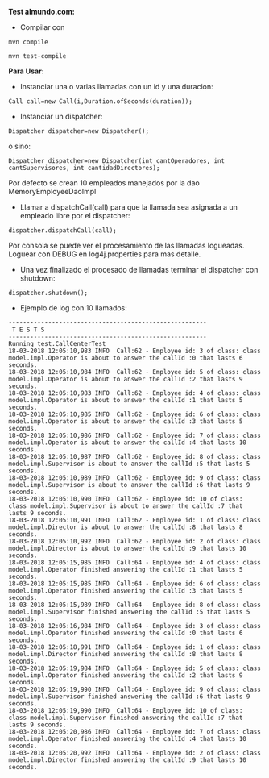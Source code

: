 **Test almundo.com:**
* Compilar con 
```
mvn compile
```
```
mvn test-compile
```
**Para Usar:**
* Instanciar una o varias llamadas con un id y una duracion:
```
Call call=new Call(i,Duration.ofSeconds(duration));
```
* Instanciar un dispatcher:
```
Dispatcher dispatcher=new Dispatcher();
```
o sino:
```
Dispatcher dispatcher=new Dispatcher(int cantOperadores, int cantSupervisores, int cantidadDirectores);
```
Por defecto se crean 10 empleados manejados por la dao MemoryEmployeeDaoImpl

* Llamar a dispatchCall(call) para que la llamada sea asignada a un empleado libre por el dispatcher:
```
dispatcher.dispatchCall(call);
```
Por consola se puede ver el procesamiento de las llamadas logueadas. Loguear con DEBUG en log4j.properties para mas detalle.

* Una vez finalizado el procesado de llamadas terminar el dispatcher con shutdown:
```
dispatcher.shutdown();
```

* Ejemplo de log con 10 llamados:
```
-------------------------------------------------------
 T E S T S
-------------------------------------------------------
Running test.CallCenterTest
18-03-2018 12:05:10,983 INFO  Call:62 - Employee id: 3 of class: class model.impl.Operator is about to answer the callId :0 that lasts 6 seconds.
18-03-2018 12:05:10,984 INFO  Call:62 - Employee id: 5 of class: class model.impl.Operator is about to answer the callId :2 that lasts 9 seconds.
18-03-2018 12:05:10,983 INFO  Call:62 - Employee id: 4 of class: class model.impl.Operator is about to answer the callId :1 that lasts 5 seconds.
18-03-2018 12:05:10,985 INFO  Call:62 - Employee id: 6 of class: class model.impl.Operator is about to answer the callId :3 that lasts 5 seconds.
18-03-2018 12:05:10,986 INFO  Call:62 - Employee id: 7 of class: class model.impl.Operator is about to answer the callId :4 that lasts 10 seconds.
18-03-2018 12:05:10,987 INFO  Call:62 - Employee id: 8 of class: class model.impl.Supervisor is about to answer the callId :5 that lasts 5 seconds.
18-03-2018 12:05:10,989 INFO  Call:62 - Employee id: 9 of class: class model.impl.Supervisor is about to answer the callId :6 that lasts 9 seconds.
18-03-2018 12:05:10,990 INFO  Call:62 - Employee id: 10 of class: class model.impl.Supervisor is about to answer the callId :7 that lasts 9 seconds.
18-03-2018 12:05:10,991 INFO  Call:62 - Employee id: 1 of class: class model.impl.Director is about to answer the callId :8 that lasts 8 seconds.
18-03-2018 12:05:10,992 INFO  Call:62 - Employee id: 2 of class: class model.impl.Director is about to answer the callId :9 that lasts 10 seconds.
18-03-2018 12:05:15,985 INFO  Call:64 - Employee id: 4 of class: class model.impl.Operator finished answering the callId :1 that lasts 5 seconds.
18-03-2018 12:05:15,985 INFO  Call:64 - Employee id: 6 of class: class model.impl.Operator finished answering the callId :3 that lasts 5 seconds.
18-03-2018 12:05:15,989 INFO  Call:64 - Employee id: 8 of class: class model.impl.Supervisor finished answering the callId :5 that lasts 5 seconds.
18-03-2018 12:05:16,984 INFO  Call:64 - Employee id: 3 of class: class model.impl.Operator finished answering the callId :0 that lasts 6 seconds.
18-03-2018 12:05:18,991 INFO  Call:64 - Employee id: 1 of class: class model.impl.Director finished answering the callId :8 that lasts 8 seconds.
18-03-2018 12:05:19,984 INFO  Call:64 - Employee id: 5 of class: class model.impl.Operator finished answering the callId :2 that lasts 9 seconds.
18-03-2018 12:05:19,990 INFO  Call:64 - Employee id: 9 of class: class model.impl.Supervisor finished answering the callId :6 that lasts 9 seconds.
18-03-2018 12:05:19,990 INFO  Call:64 - Employee id: 10 of class: class model.impl.Supervisor finished answering the callId :7 that lasts 9 seconds.
18-03-2018 12:05:20,986 INFO  Call:64 - Employee id: 7 of class: class model.impl.Operator finished answering the callId :4 that lasts 10 seconds.
18-03-2018 12:05:20,992 INFO  Call:64 - Employee id: 2 of class: class model.impl.Director finished answering the callId :9 that lasts 10 seconds.
```
